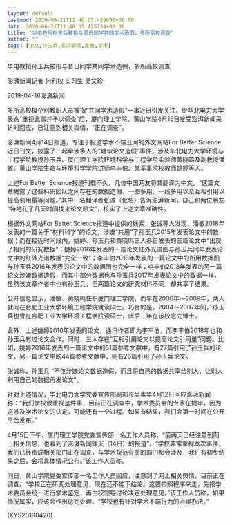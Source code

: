 ```yaml
---
layout: default
Lastmod: 2020-06-21T11:40:07.429696+00:00
date: 2020-06-21T11:40:05.425734+00:00
title: "华电教授孙玉兵被指与昔日同学共同学术造假，多所高校调查"
author: ""
tags: [论文,孙玉兵,澎湃新闻,发表,学术]
---
```


华电教授孙玉兵被指与昔日同学共同学术造假，多所高校调查

澎湃新闻记者 何利权 实习生 吴文珍

2019-04-16澎湃新闻

多所高校极个别教职人员被指“共同学术造假”一事近日引发关注。继华北电力大学表态“重视此事并予以调查”后，厦门理工学院、黄山学院4月15日接受澎湃新闻采访时回应，已注意到相关舆情，“正在调查”。

澎湃新闻4月14日报道，专注于报道学术不端丑闻的外文网站For Better Science 近日刊文，披露了一起牵涉多人的“疑似论文造假”事件，涉及华北电力大学环境与工程学院教授孙玉兵、厦门理工学院环境科学与工程学院实验师黄晓鸣及副教授潘敏、黄山学院生命与环境科学学院讲师李丰伯、某军事院校教师姚婷等人。

上述For Better Science报道刊载不久，几位中国网友将其翻译为中文。“这篇文章揭露了这些科研团队之间存在的数据造假、一图多用、一线多用以及互相引用以提高引用量等问题。”其中一名翻译者张诚（化名）告诉澎湃新闻，自己和两位朋友 “特地花了几天时间找来论文原文”，核实了上述文章准确性。

根据外文网站For Better Science报道中提供的线索，张诚等人发现，潘敏2018年发表的一篇关于“材料科学”的论文，涉嫌“共用”了孙玉兵2015年发表论文中的数据；而在接近时间段内，姚婷、孙玉兵和黄晓鸣三人各自发表的三篇论文中“出现了相同的研究数据”；姚婷2016年发表的一篇论文红外光谱图与孙玉兵同年发表论文中的红外光谱数据“完全一致”；李丰伯2018年发表的一篇论文中的所用数据图与孙玉兵2016年发表的论文中的数据图也完全一样；李丰伯2018年发表的另一篇论文涉嫌数据造假，而其中部分数据也与孙玉兵2017年发表论文中的数据一样，虽然该文章作者中也有孙玉兵，但两篇论文的研究材料不同，却共享了结果。

公开信息显示，潘敏、黄晓鸣任职厦门理工学院，而早在2006年～2009年，两人就同在合肥工业大学环境工程学院就读硕士。巧合的是，2004～2007年间，孙玉兵也曾在合肥工业大学环境工程学院读硕士，此后三年在该校念完博士。

此外，上述姚婷2016年发表的论文，通讯作者即为李丰伯，而李丰伯2018年也和孙玉兵有过论文合作。同时，三人存在“互相引用论文以提高论文引用量”问题。比如，姚婷2016年发表的一篇论文中的51篇参考文献中，有27篇引用了孙玉兵的论文，另一篇论文中的44篇参考文献中，则有26篇引用了孙玉兵论文。

张诚称，孙玉兵 “不仅涉嫌论文数据造假，而且将自己的数据共享给别人，让别人利用自己的数据再发论文”。

针对上述情况，华北电力大学党委宣传部副部长吴素华4月12日回应澎湃新闻称：“我们学校很重视这件事，目前正在调查中，学术委员会的专家在提审，因为这涉及学术论文的认定，可能还有一个过程。如果有结果，我们会第一时间在公开平台发布。”

4月15日下午，厦门理工学院党委宣传部一名工作人员称，“前两天已经注意到网上相关信息，也看到了澎湃新闻昨天（14日）的报道”。“学校非常重视本次事件，我们已经责成相关部门正在调查，与学术规范有关的部门都会涉及，我们有初步结果之后，会将具体情况公布。”该工作人员称。

同日，黄山学院党委宣传部一名工作人员回应，注意到了网上相关舆情，目前正在调查。“学校正在研究处理意见，现在还不能下结论。这要按照程序来走，先报学术委员会统一进行学术鉴定，再由校领导讨论决定处理意见。”该工作人员称，如果情况属实，应该会作出惩罚处理。“学校也有针对学术不端行为的治理办法。”

(XYS20190420)

